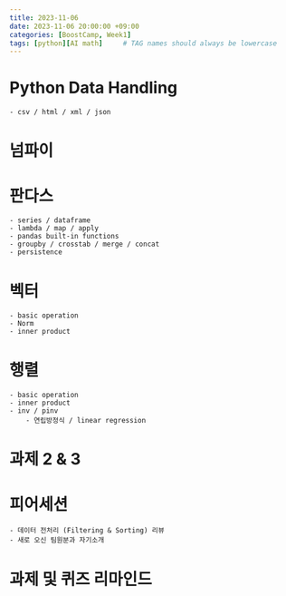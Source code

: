 ```yaml
---
title: 2023-11-06
date: 2023-11-06 20:00:00 +09:00
categories: [BoostCamp, Week1]
tags: [python][AI math]     # TAG names should always be lowercase
---
```


# Python Data Handling
	- csv / html / xml / json
# 넘파이
# 판다스
	- series / dataframe
	- lambda / map / apply
	- pandas built-in functions
	- groupby / crosstab / merge / concat
	- persistence
# 벡터
	- basic operation
	- Norm
	- inner product
# 행렬
	- basic operation
	- inner product
	- inv / pinv
		- 연립방정식 / linear regression
# 과제 2 & 3

# 피어세션
	- 데이터 전처리 (Filtering & Sorting) 리뷰
	- 새로 오신 팀원분과 자기소개

# 과제 및 퀴즈 리마인드
